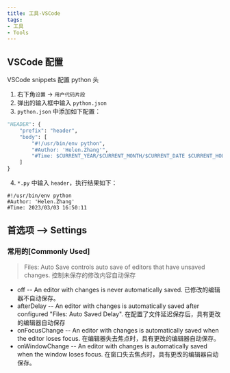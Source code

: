 ```yaml
---
title: 工具-VSCode
tags:
- 工具
- Tools
---
```


## VSCode 配置
<span class="custom-box custom-box-939">VSCode snippets 配置 python 头</span>
1.  右下角`设置` -> `用户代码片段`
2.  弹出的输入框中输入 `python.json`
3.  `python.json` 中添加如下配置：
```python
"HEADER": {
    "prefix": "header",
    "body": [
        "#!/usr/bin/env python",
        "#Author: 'Helen.Zhang'",
        "#Time: $CURRENT_YEAR/$CURRENT_MONTH/$CURRENT_DATE $CURRENT_HOUR:$CURRENT_MINUTE:$CURRENT_SECOND"
    ]
}
```
4. `*.py` 中输入 `header`，执行结果如下：
```
#!/usr/bin/env python
#Author: 'Helen.Zhang'
#Time: 2023/03/03 16:50:11
```

## 首选项 --> Settings
### 常用的[Commonly Used]
> Files: Auto Save
controls auto save of editors that have unsaved changes.
控制未保存的修改内容自动保存
*   off -- An editor with changes is never automatically saved. 已修改的编辑器不自动保存。
*   afterDelay -- An editor with changes is automatically saved after configured "Files: Auto Saved Delay". 在配置了文件延迟保存后，具有更改的编辑器自动保存
*   onFocusChange -- An editor with changes is automatically saved when the editor loses focus. 在编辑器失去焦点时，具有更改的编辑器自动保存。
*   onWindowChange -- An editor with changes is automatically saved when the window loses focus. 在窗口失去焦点时，具有更改的编辑器自动保存。
